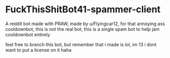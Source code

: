 # FuckThisShitBot41-spammer-client
A reddit bot made with PRAW, made by u/Flyingcar12, for that annoying ass cooldownbot, this is not the real bot, this is a single spam bot to help jam cooldownbot entirely

feel free to branch this bot, but remember that i made is lol, im 13 i dont want to put a license on it haha
